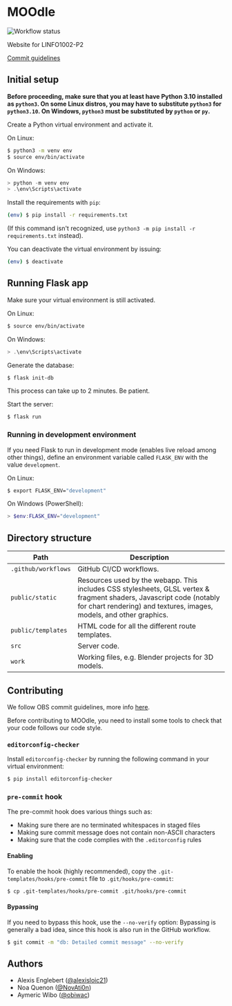 # MOOdle

![Workflow status](https://github.com/NovAti0n/Statify/actions/workflows/main.yml/badge.svg)

Website for LINFO1002-P2

[Commit guidelines](https://github.com/obsproject/obs-studio/blob/master/CONTRIBUTING.rst#commit-guidelines)

## Initial setup

**Before proceeding, make sure that you at least have Python 3.10 installed as `python3`. On some Linux distros, you may have to substitute `python3` for `python3.10`. On Windows, `python3` must be substituted by `python` or `py`.**

Create a Python virtual environment and activate it.

On Linux:

```sh
$ python3 -m venv env
$ source env/bin/activate
```

On Windows:

```powershell
> python -m venv env
> .\env\Scripts\activate
```

Install the requirements with `pip`:

```sh
(env) $ pip install -r requirements.txt
```

(If this command isn't recognized, use `python3 -m pip install -r requirements.txt` instead).

You can deactivate the virtual environment by issuing:

```sh
(env) $ deactivate
```

## Running Flask app

Make sure your virtual environment is still activated.

On Linux:

```sh
$ source env/bin/activate
```

On Windows:

```powershell
> .\env\Scripts\activate
```

Generate the database:

```sh
$ flask init-db
```

This process can take up to 2 minutes. Be patient.

Start the server:

```sh
$ flask run
```

### Running in development environment

If you need Flask to run in development mode (enables live reload among other things), define an environment variable called `FLASK_ENV` with the value `development`.

On Linux:

```sh
$ export FLASK_ENV="development"
```

On Windows (PowerShell):

```powershell
> $env:FLASK_ENV="development"
```

## Directory structure

|Path|Description|
|-|-|
|`.github/workflows`|GitHub CI/CD workflows.|
|`public/static`|Resources used by the webapp. This includes CSS stylesheets, GLSL vertex & fragment shaders, Javascript code (notably for chart rendering) and textures, images, models, and other graphics.|
|`public/templates`|HTML code for all the different route templates.|
|`src`|Server code.|
|`work`|Working files, e.g. Blender projects for 3D models.|

## Contributing

We follow OBS commit guidelines, more info [here](https://github.com/obsproject/obs-studio/blob/master/CONTRIBUTING.rst#commit-guidelines).

Before contributing to MOOdle, you need to install some tools to check that your code follows our code style.

### `editorconfig-checker`

Install `editorconfig-checker` by running the following command in your virtual environment:

```sh
$ pip install editorconfig-checker
```

### `pre-commit` hook

The pre-commit hook does various things such as:

-   Making sure there are no terminated whitespaces in staged files
-   Making sure commit message does not contain non-ASCII characters
-   Making sure that the code complies with the `.editorconfig` rules

#### Enabling

To enable the hook (highly recommended), copy the `.git-templates/hooks/pre-commit` file to `.git/hooks/pre-commit`:

```sh
$ cp .git-templates/hooks/pre-commit .git/hooks/pre-commit
```

#### Bypassing

If you need to bypass this hook, use the `--no-verify` option:
Bypassing is generally a bad idea, since this hook is also run in the GitHub workflow.

```sh
$ git commit -m "db: Detailed commit message" --no-verify
```

## Authors
- Alexis Englebert ([@alexisloic21](https://github.com/alexisloic21))
- Noa Quenon ([@NovAti0n](https://github.com/NovAti0n))
- Aymeric Wibo ([@obiwac](https://github.com/obiwac))
